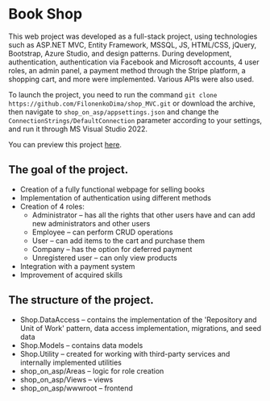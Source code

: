 # Book Shop
This web project was developed as a full-stack project, using technologies such as ASP.NET MVC, Entity Framework, MSSQL, JS, HTML/CSS, jQuery, Bootstrap, Azure Studio, and design patterns. During development, authentication, authentication via Facebook and Microsoft accounts, 4 user roles, an admin panel, a payment method through the Stripe platform, a shopping cart, and more were implemented. Various APIs were also used.

To launch the project, you need to run the command `git clone https://github.com/FilonenkoDima/shop_MVC.git` or download the archive, then navigate to `shop_on_asp/appsettings.json` and change the `ConnectionStrings/DefaultConnection` parameter according to your settings, and run it through MS Visual Studio 2022.

You can preview this project [here](filonenkoshop.azurewebsites.net/).

## The goal of the project.
- Creation of a fully functional webpage for selling books
- Implementation of authentication using different methods
- Creation of 4 roles:
  - Administrator – has all the rights that other users have and can add new administrators and other users
  - Employee – can perform CRUD operations
  - User – can add items to the cart and purchase them
  - Company – has the option for deferred payment
  - Unregistered user – can only view products
- Integration with a payment system
- Improvement of acquired skills

## The structure of the project.
- Shop.DataAccess – contains the implementation of the 'Repository and Unit of Work' pattern, data access implementation, migrations, and seed data
- Shop.Models – contains data models
- Shop.Utility – created for working with third-party services and internally implemented utilities
- shop_on_asp/Areas – logic for role creation
- shop_on_asp/Views – views
- shop_on_asp/wwwroot – frontend
